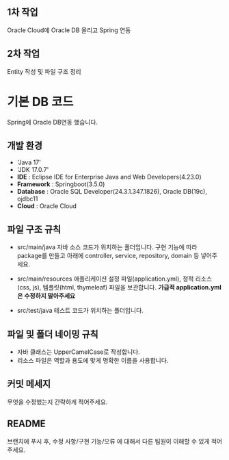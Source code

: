 ## 1차 작업
Oracle Cloud에 Oracle DB 올리고 Spring 연동




## 2차 작업
Entity 작성 및 파일 구조 정리


# 기본 DB 코드
Spring에 Oracle DB연동 했습니다.

## 개발 환경
- 'Java 17'
- 'JDK 17.0.7'
- **IDE** : Eclipse IDE for Enterprise Java and Web Developers(4.23.0)
- **Framework** : Springboot(3.5.0)
- **Database** : Oracle SQL Developer(24.3.1.347.1826), Oracle DB(19c), ojdbc11
- **Cloud** : Oracle Cloud

## 파일 구조 규칙
- src/main/java
  자바 소스 코드가 위치하는 폴더입니다.
  구현 기능에 따라 package를 만들고 아래에 controller, service, repository, domain 등 넣어주세요.

- src/main/resources
  애플리케이션 설정 파일(application.yml), 정적 리소스(css, js), 템플릿(html, thymeleaf) 파일을 보관합니다.
**가급적 application.yml은 수정하지 말아주세요**

- src/test/java
  테스트 코드가 위치하는 폴더입니다.

## 파일 및 폴더 네이밍 규칙
- 자바 클래스는 UpperCamelCase로 작성합니다.
- 리소스 파일은 역할과 용도에 맞게 명확한 이름을 사용합니다.

## 커밋 메세지
무엇을 수정했는지 간략하게 적어주세요.

## README
브랜치에 푸시 후, 수정 사항/구현 기능/오류 에 대해서 다른 팀원이 이해할 수 있게 적어주세요.
